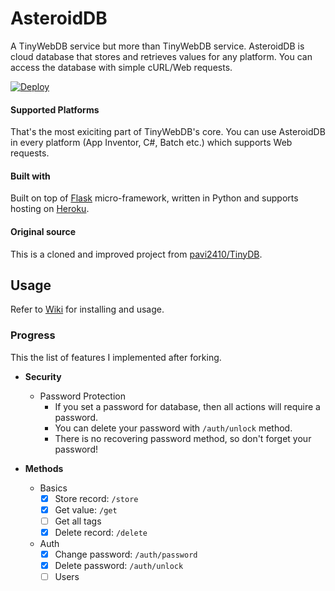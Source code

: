 # AsteroidDB
A TinyWebDB service but more than TinyWebDB service. AsteroidDB is cloud database that stores and retrieves values for any platform. You can access the database with simple cURL/Web requests. 

[![Deploy](https://www.herokucdn.com/deploy/button.png)](https://heroku.com/deploy?template=https://github.com/yyusufcihan/AsteroidDB/tree/release)

#### Supported Platforms

That's the most exiciting part of TinyWebDB's core. You can use AsteroidDB in every platform (App Inventor, C#, Batch etc.) which supports Web requests.

#### Built with

Built on top of [Flask](http://flask.pocoo.org/) micro-framework, written in Python and supports hosting on [Heroku](https://www.heroku.com/).

#### Original source

This is a cloned and improved project from [pavi2410/TinyDB](https://github.com/pavi2410/TinyWebDB). 

## Usage

Refer to [Wiki](https://github.com/yyusufcihan/AsteroidDB/wiki) for installing and usage.

### Progress
This the list of features I implemented after forking.

* **Security**
  * Password Protection
    * If you set a password for database, then all actions will require a password.
    * You can delete your password with `/auth/unlock` method.
    * There is no recovering password method, so don't forget your password!
        
* **Methods**
  * Basics
     - [x] Store record: `/store`
     - [x] Get value: `/get`
     - [ ] Get all tags
     - [x] Delete record: `/delete`
  * Auth
     - [x] Change password: `/auth/password`
     - [x] Delete password: `/auth/unlock`
     - [ ] Users
